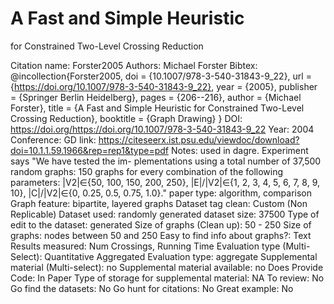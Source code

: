 # A Fast and Simple Heuristic
for Constrained Two-Level Crossing Reduction

Citation name: Forster2005
Authors: Michael Forster
Bibtex: @incollection{Forster2005,
doi = {10.1007/978-3-540-31843-9_22},
url = {https://doi.org/10.1007/978-3-540-31843-9_22},
year = {2005},
publisher = {Springer Berlin Heidelberg},
pages = {206--216},
author = {Michael Forster},
title = {A Fast and Simple Heuristic for Constrained Two-Level Crossing Reduction},
booktitle = {Graph Drawing}
}
DOI: https://doi.org/https://doi.org/10.1007/978-3-540-31843-9_22
Year: 2004
Conference: GD
link: https://citeseerx.ist.psu.edu/viewdoc/download?doi=10.1.1.59.1966&rep=rep1&type=pdf
Notes: used in dagre. Experiment says "We have tested the im-
plementations using a total number of 37,500 random graphs: 150 graphs for
every combination of the following parameters: |V2|∈{50, 100, 150, 200, 250},
|E|/|V2|∈{1, 2, 3, 4, 5, 6, 7, 8, 9, 10}, |C|/|V2|∈{0, 0.25, 0.5, 0.75, 1.0}."
paper type: algorithm, comparison
Graph feature: bipartite, layered graphs
Dataset tag clean: Custom (Non Replicable)
Dataset used: randomly generated
dataset size: 37500
Type of edit to the dataset: generated
Size of graphs (Clean up): 50 - 250
Size of graphs: nodes between 50 and 250
Easy to find info about graphs?: Text
Results measured: Num Crossings, Running Time
Evaluation type (Multi-Select): Quantitative Aggregated
Evaluation type: aggregate
Supplemental material (Multi-select): no
Supplemental material available: no
Does Provide Code: In Paper
Type of storage for supplemental material: NA
To review: No
Go find the datasets: No
Go hunt for citations: No
Great example: No